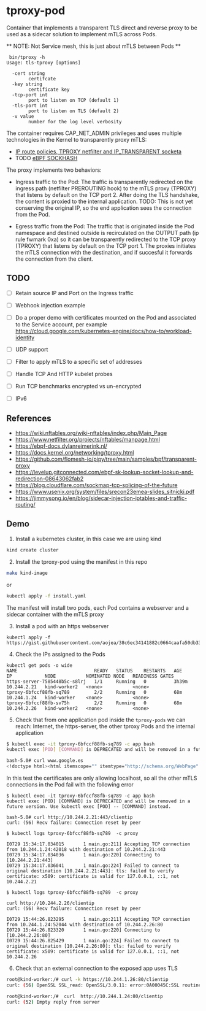 # tproxy-pod

Container that implements a transparent TLS direct and reverse proxy to be used as a sidecar solution to implement mTLS across Pods.

** NOTE: Not Service mesh, this is just about mTLS between Pods **

```
 bin/tproxy -h
Usage: tls-tproxy [options]

  -cert string
        certifcate
  -key string
        certificate key
  -tcp-port int
        port to listen on TCP (default 1)
  -tls-port int
        port to listen on TLS (default 2)
  -v value
        number for the log level verbosity
```


The container requires CAP_NET_ADMIN privileges and uses multiple technologies in the Kernel to transparently proxy mTLS:

- [IP route policies, TPROXY netfilter and IP_TRANSPARENT socketa](https://docs.kernel.org/networking/tproxy.html)
- TODO [eBPF SOCKHASH](https://docs.kernel.org/bpf/map_sockmap.html)

The proxy implements two behaviors:

- Ingress traffic to the Pod: The traffic is transparently redirected on the ingress path (netfilter PREROUTING hook) to the mTLS proxy (TPROXY) that listens by default on the TCP port 2. 
After doing the TLS handshake, the content is proxied to the internal application. TODO: This is not yet conserving the original IP, so the end application
sees the connection from the Pod.

- Egress traffic from the Pod: The traffic that is originated inside the Pod namespace and destined outside is recirculated on the OUTPUT path (ip rule fwmark 0xa)
so it can be transparently redirected to the TCP proxy (TPROXY) that listens by default on the TCP port 1. The proxies initiates the mTLS connection with the destination, and if
succesful it forwards the connection from the client.


## TODO

- [ ] Retain source IP and Port on the Ingress traffic
- [ ] Webhook injection example
- [ ] Do a proper demo with certificates mounted on the Pod and associated to the Service account, per example https://cloud.google.com/kubernetes-engine/docs/how-to/workload-identity
- [ ] UDP support
- [ ] Filter to apply mTLS to a specific set of addresses
- [ ] Handle TCP And HTTP kubelet probes
- [ ] Run TCP benchmarks encrypted vs un-encrypted
- [ ] IPv6



## References

- https://wiki.nftables.org/wiki-nftables/index.php/Main_Page
- https://www.netfilter.org/projects/nftables/manpage.html
- https://ebpf-docs.dylanreimerink.nl/
- https://docs.kernel.org/networking/tproxy.html
- https://github.com/flomesh-io/pipy/tree/main/samples/bpf/transparent-proxy
- https://levelup.gitconnected.com/ebpf-sk-lookup-socket-lookup-and-redirection-08643062fab2
- https://blog.cloudflare.com/sockmap-tcp-splicing-of-the-future
- https://www.usenix.org/system/files/srecon23emea-slides_sitnicki.pdf
- https://jimmysong.io/en/blog/sidecar-injection-iptables-and-traffic-routing/



## Demo

1. Install a kubernetes cluster, in this case we are using kind

```sh
kind create cluster
```

2. Install the tproxy-pod using the manifest in this repo

```sh
make kind-image
```

or

```sh
kubectl apply -f install.yaml
```

The manifest will install two pods, each Pod contains a webserver and a sidecar container with the mTLS proxy

3. Install a pod with an https webserver

```
kubectl apply -f https://gist.githubusercontent.com/aojea/38c6ec34141882c0664caafa50db33ad/raw/961cbff7eac8121cad928bb2085eff9f6031123b/https.yaml
```

4. Check the IPs assigned to the Pods

```
kubectl get pods -o wide
NAME                            READY   STATUS    RESTARTS   AGE     IP            NODE           NOMINATED NODE   READINESS GATES
https-server-7585448b5c-s8lrj   1/1     Running   0          3h39m   10.244.2.21   kind-worker2   <none>           <none>
tproxy-6bfccf88fb-sq789         2/2     Running   0          68m     10.244.1.24   kind-worker    <none>           <none>
tproxy-6bfccf88fb-sv75h         2/2     Running   0          68m     10.244.2.26   kind-worker2   <none>           <none>
```

5. Check that from one application pod inside the `tproxy-pods` we can reach: Internet, the https-server, the other tproxy Pods and the internal application

```sh
$ kubectl exec -it tproxy-6bfccf88fb-sq789 -c app bash
kubectl exec [POD] [COMMAND] is DEPRECATED and will be removed in a future version. Use kubectl exec [POD] -- [COMMAND] instead.

bash-5.0# curl www.google.es
<!doctype html><html itemscope="" itemtype="http://schema.org/WebPage" lang="en"><head><meta content="Search the world's information, including webpages, images, videos a

```

In this test the certificates are only allowing localhost, so all the other mTLS connections in the Pod fail with the following error
```
$ kubectl exec -it tproxy-6bfccf88fb-sq789 -c app bash
kubectl exec [POD] [COMMAND] is DEPRECATED and will be removed in a future version. Use kubectl exec [POD] -- [COMMAND] instead.

bash-5.0# curl http://10.244.2.21:443/clientip
curl: (56) Recv failure: Connection reset by peer
```

```
$ kubectl logs tproxy-6bfccf88fb-sq789  -c proxy

I0729 15:34:17.034015       1 main.go:211] Accepting TCP connection from 10.244.1.24:42018 with destination of 10.244.2.21:443
I0729 15:34:17.034036       1 main.go:220] Connecting to [10.244.2.21:443]
I0729 15:34:17.036041       1 main.go:224] Failed to connect to original destination [10.244.2.21:443]: tls: failed to verify certificate: x509: certificate is valid for 127.0.0.1, ::1, not 10.244.2.21
```

```
$ kubectl logs tproxy-6bfccf88fb-sq789  -c proxy

curl http://10.244.2.26/clientip
curl: (56) Recv failure: Connection reset by peer
```

```
I0729 15:44:26.823295       1 main.go:211] Accepting TCP connection from 10.244.1.24:52044 with destination of 10.244.2.26:80
I0729 15:44:26.823320       1 main.go:220] Connecting to [10.244.2.26:80]
I0729 15:44:26.825429       1 main.go:224] Failed to connect to original destination [10.244.2.26:80]: tls: failed to verify certificate: x509: certificate is valid for 127.0.0.1, ::1, not 10.244.2.26
```


6. Check that an external connection to the exposed app uses TLS

```sh
root@kind-worker:/# curl -k https://10.244.1.26:80/clientip
curl: (56) OpenSSL SSL_read: OpenSSL/3.0.11: error:0A00045C:SSL routines::tlsv13 alert certificate required, errno 0

root@kind-worker:/#  curl  http://10.244.1.24:80/clientip
curl: (52) Empty reply from server

```
